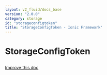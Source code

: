 ```yaml
---
layout: v2_fluid/docs_base
version: "2.0.0"
category: storage
id: "storageconfigtoken"
title: "StorageConfigToken - Ionic Framework"
---
```






<h1 class="api-title">
<a class="anchor" name="storage-config-token" href="#storage-config-token"></a>

StorageConfigToken




</h1>

<a class="improve-docs" href="http://github.com/driftyco/ionic/edit/master/src/storage.ts#L236">
Improve this doc
</a>






<!-- @usage tag -->


<!-- @property tags -->


<!-- instance methods on the class -->

<!-- related link --><!-- end content block -->


<!-- end body block -->

